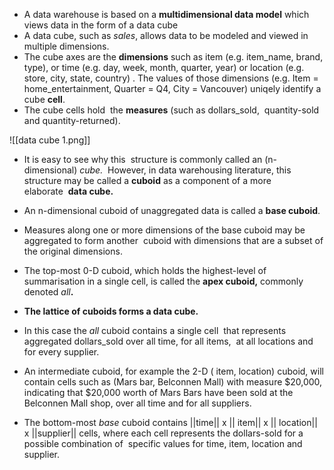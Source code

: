 
-   A data warehouse is based on a **multidimensional data model** which views data in the form of a data cube
-   A data cube, such as _sales_, allows data to be modeled and viewed in multiple dimensions.
-   The cube axes are the **dimensions** such as item (e.g. item_name, brand, type), or time (e.g. day, week, month, quarter, year) or location (e.g. store, city, state, country) . The values of those dimensions (e.g. Item = home_entertainment, Quarter = Q4, City = Vancouver) uniqely identify a cube **cell**. 
-   The cube cells hold  the **measures** (such as dollars_sold,  quantity-sold and quantity-returned).

![[data cube 1.png]]

-   It is easy to see why this  structure is commonly called an (n-dimensional) _cube._  However, in data warehousing literature, this structure may be called a **cuboid** as a component of a more elaborate  **data cube.**     
-   An n-dimensional cuboid of unaggregated data is called a **base cuboid**.
-   Measures along one or more dimensions of the base cuboid may be aggregated to form another  cuboid with dimensions that are a subset of the original dimensions.
-   The top-most 0-D cuboid, which holds the highest-level of summarisation in a single cell, is called the **apex cuboid,** commonly denoted _all_**.**  
    

-   **The lattice of cuboids forms a data cube.**
-   In this case the _all_ cuboid contains a single cell  that represents aggregated dollars_sold over all time, for all items,  at all locations and for every supplier.
-   An intermediate cuboid, for example the 2-D ( item, location) cuboid, will contain cells such as (Mars bar, Belconnen Mall) with measure $20,000, indicating that $20,000 worth of Mars Bars have been sold at the Belconnen Mall shop, over all time and for all suppliers.  
-   The bottom-most _base_ cuboid contains ||time|| x || item|| x || location|| x ||supplier|| cells, where each cell represents the dollars-sold for a possible combination of  specific values for time, item, location and supplier.

